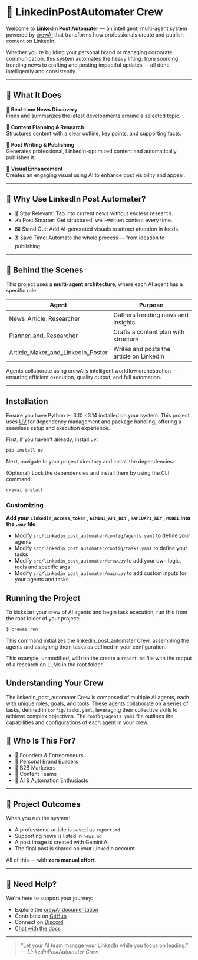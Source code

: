 # 💼 LinkedinPostAutomater Crew

Welcome to **LinkedIn Post Automater** — an intelligent, multi-agent system powered by [crewAI](https://crewai.com) that transforms how professionals create and publish content on LinkedIn.

Whether you're building your personal brand or managing corporate communication, this system automates the heavy lifting: from sourcing trending news to crafting and posting impactful updates — all done intelligently and consistently.

---

## 🚀 What It Does

🔹 **Real-time News Discovery**  
Finds and summarizes the latest developments around a selected topic.

🔹 **Content Planning & Research**  
Structures content with a clear outline, key points, and supporting facts.

🔹 **Post Writing & Publishing**  
Generates professional, LinkedIn-optimized content and automatically publishes it.

🔹 **Visual Enhancement**  
Creates an engaging visual using AI to enhance post visibility and appeal.

---

## 🌟 Why Use LinkedIn Post Automater?

- 🧠 Stay Relevant: Tap into current news without endless research.
- ✍️ Post Smarter: Get structured, well-written content every time.
- 🖼️ Stand Out: Add AI-generated visuals to attract attention in feeds.
- ⏳ Save Time: Automate the whole process — from ideation to publishing.

---

## 🤖 Behind the Scenes

This project uses a **multi-agent architecture**, where each AI agent has a specific role:

| Agent                          | Purpose                                 |
|-------------------------------|-----------------------------------------|
| News_Article_Researcher       | Gathers trending news and insights      |
| Planner_and_Researcher        | Crafts a content plan with structure     |
| Article_Maker_and_LinkedIn_Poster | Writes and posts the article on LinkedIn |

Agents collaborate using crewAI’s intelligent workflow orchestration — ensuring efficient execution, quality output, and full automation.

---
## Installation

Ensure you have Python >=3.10 <3.14 installed on your system. This project uses [UV](https://docs.astral.sh/uv/) for dependency management and package handling, offering a seamless setup and execution experience.

First, if you haven't already, install uv:

```bash
pip install uv
```

Next, navigate to your project directory and install the dependencies:

(Optional) Lock the dependencies and install them by using the CLI command:
```bash
crewai install
```
### Customizing

**Add your `Linkedin_access_token` , `GEMINI_API_KEY` , `RAPIDAPI_KEY` , `MODEL` into the `.env` file**

- Modify `src/linkedin_post_automater/config/agents.yaml` to define your agents
- Modify `src/linkedin_post_automater/config/tasks.yaml` to define your tasks
- Modify `src/linkedin_post_automater/crew.py` to add your own logic, tools and specific args
- Modify `src/linkedin_post_automater/main.py` to add custom inputs for your agents and tasks

## Running the Project

To kickstart your crew of AI agents and begin task execution, run this from the root folder of your project:

```bash
$ crewai run
```

This command initializes the linkedin_post_automater Crew, assembling the agents and assigning them tasks as defined in your configuration.

This example, unmodified, will run the create a `report.md` file with the output of a research on LLMs in the root folder.

## Understanding Your Crew

The linkedin_post_automater Crew is composed of multiple AI agents, each with unique roles, goals, and tools. These agents collaborate on a series of tasks, defined in `config/tasks.yaml`, leveraging their collective skills to achieve complex objectives. The `config/agents.yaml` file outlines the capabilities and configurations of each agent in your crew.


## 👥 Who Is This For?

- 🔹 Founders & Entrepreneurs  
- 🔹 Personal Brand Builders  
- 🔹 B2B Marketers  
- 🔹 Content Teams  
- 🔹 AI & Automation Enthusiasts

---

## 📌 Project Outcomes

When you run the system:
- A professional article is saved as `report.md`
- Supporting news is listed in `news.md`
- A post image is created with Gemini AI
- The final post is shared on your LinkedIn account

All of this — with **zero manual effort**.

---

## 💬 Need Help?

We're here to support your journey:

- Explore the [crewAI documentation](https://docs.crewai.com)  
- Contribute on [GitHub](https://github.com/joaomdmoura/crewai)  
- Connect on [Discord](https://discord.com/invite/X4JWnZnxPb)  
- [Chat with the docs](https://chatg.pt/DWjSBZn)

---

> “Let your AI team manage your LinkedIn while you focus on leading.”  
— *LinkedinPostAutomater Crew*

